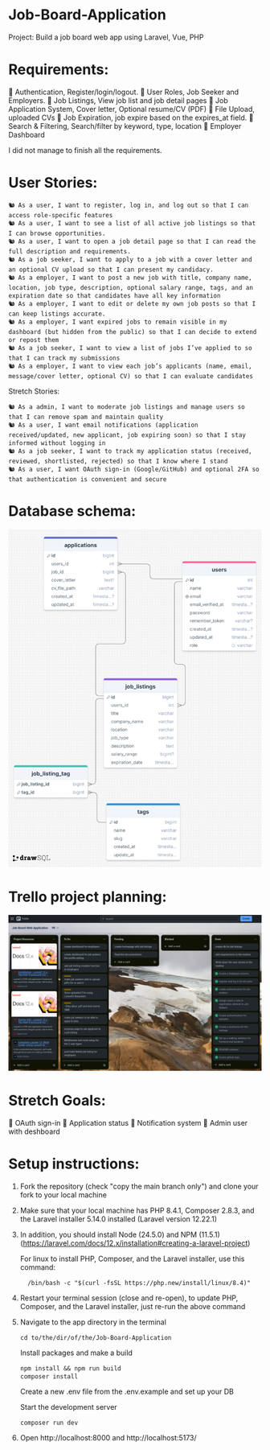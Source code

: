 # Job-Board-Application

Project: Build a job board web app using Laravel, Vue, PHP

# Requirements:

🎯 Authentication, Register/login/logout.
🎯 User Roles, Job Seeker and Employers.
🏹 Job Listings, View job list and job detail pages
🏹 Job Application System, Cover letter, Optional resume/CV (PDF)
🏹 File Upload, uploaded CVs
🏹 Job Expiration, job expire based on the expires_at field.
🏹 Search & Filtering, Search/filter by keyword, type, location
🏹 Employer Dashboard

I did not manage to finish all the requirements.

# User Stories:

    🐿️ As a user, I want to register, log in, and log out so that I can access role-specific features
    🐿️ As a user, I want to see a list of all active job listings so that I can browse opportunities.
    🐿️ As a user, I want to open a job detail page so that I can read the full description and requirements.
    🐿️ As a job seeker, I want to apply to a job with a cover letter and an optional CV upload so that I can present my candidacy.
    🐿️ As a employer, I want to post a new job with title, company name, location, job type, description, optional salary range, tags, and an expiration date so that candidates have all key information
    🐿️ As a employer, I want to edit or delete my own job posts so that I can keep listings accurate.
    🐿️ As a employer, I want expired jobs to remain visible in my dashboard (but hidden from the public) so that I can decide to extend or repost them
    🐿️ As a job seeker, I want to view a list of jobs I’ve applied to so that I can track my submissions
    🐿️ As a employer, I want to view each job’s applicants (name, email, message/cover letter, optional CV) so that I can evaluate candidates

Stretch Stories:

    🐿️ As a admin, I want to moderate job listings and manage users so that I can remove spam and maintain quality
    🐿️ As a user, I want email notifications (application received/updated, new applicant, job expiring soon) so that I stay informed without logging in
    🐿️ As a job seeker, I want to track my application status (received, reviewed, shortlisted, rejected) so that I know where I stand
    🐿️ As a user, I want OAuth sign-in (Google/GitHub) and optional 2FA so that authentication is convenient and secure

<!-- # Wireframe: -->

# Database schema:

![](https://github.com/d-g-Szabo/Job-Board-Application/blob/434c58a6f939b105e7a92fe3be0999eb1df8bb51/public/job_listing_webapp_db_schema.png)

# Trello project planning:

![](https://github.com/d-g-Szabo/Job-Board-Application/blob/434c58a6f939b105e7a92fe3be0999eb1df8bb51/public/trello.png)

# Stretch Goals:

🏹 OAuth sign-in
🏹 Application status
🏹 Notification system
🏹 Admin user with deshboard

<!-- # Reflections:

- What went really well, and what could have gone better?

- Useful external sources that helped me complete the assignment (e.g Youtube tutorials).

- Errors or bugs I encountered while completing your assignment. -->

# Setup instructions:

1.  Fork the repository (check "copy the main branch only") and clone your fork to your local machine

2.  Make sure that your local machine has PHP 8.4.1, Composer 2.8.3, and the Laravel installer 5.14.0 installed (Laravel version 12.22.1)

3.  In addition, you should install Node (24.5.0) and NPM (11.5.1) (https://laravel.com/docs/12.x/installation#creating-a-laravel-project)

    For linux to install PHP, Composer, and the Laravel installer, use this command:

          /bin/bash -c "$(curl -fsSL https://php.new/install/linux/8.4)"

4.  Restart your terminal session (close and re-open), to update PHP, Composer, and the Laravel installer, just re-run the above command

5.  Navigate to the app directory in the terminal

        cd to/the/dir/of/the/Job-Board-Application

    Install packages and make a build

        npm install && npm run build
        composer install

    Create a new .env file from the .env.example and set up your DB

    Start the development server

        composer run dev

6.  Open http://localhost:8000 and http://localhost:5173/

